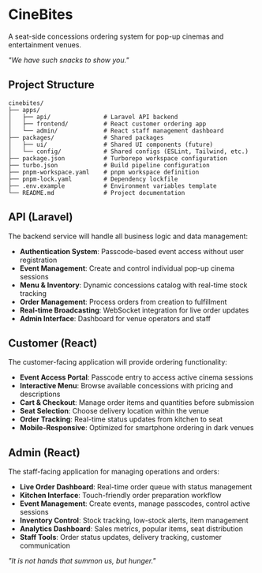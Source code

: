 # CineBites
A seat-side concessions ordering system for pop-up cinemas and entertainment venues.

*"We have such snacks to show you."*

## Project Structure
```
cinebites/
├── apps/
│   ├── api/               # Laravel API backend
│   ├── frontend/          # React customer ordering app
│   └── admin/             # React staff management dashboard
├── packages/              # Shared packages
│   ├── ui/                # Shared UI components (future)
│   └── config/            # Shared configs (ESLint, Tailwind, etc.)
├── package.json           # Turborepo workspace configuration
├── turbo.json             # Build pipeline configuration
├── pnpm-workspace.yaml    # pnpm workspace definition
├── pnpm-lock.yaml         # Dependency lockfile
├── .env.example           # Environment variables template
└── README.md              # Project documentation
```

## API (Laravel)
The backend service will handle all business logic and data management:

- **Authentication System**: Passcode-based event access without user registration
- **Event Management**: Create and control individual pop-up cinema sessions
- **Menu & Inventory**: Dynamic concessions catalog with real-time stock tracking
- **Order Management**: Process orders from creation to fulfillment
- **Real-time Broadcasting**: WebSocket integration for live order updates
- **Admin Interface**: Dashboard for venue operators and staff

## Customer (React)
The customer-facing application will provide ordering functionality:

- **Event Access Portal**: Passcode entry to access active cinema sessions
- **Interactive Menu**: Browse available concessions with pricing and descriptions
- **Cart & Checkout**: Manage order items and quantities before submission
- **Seat Selection**: Choose delivery location within the venue
- **Order Tracking**: Real-time status updates from kitchen to seat
- **Mobile-Responsive**: Optimized for smartphone ordering in dark venues

## Admin (React)
The staff-facing application for managing operations and orders:

- **Live Order Dashboard**: Real-time order queue with status management
- **Kitchen Interface**: Touch-friendly order preparation workflow
- **Event Management**: Create events, manage passcodes, control active sessions
- **Inventory Control**: Stock tracking, low-stock alerts, item management
- **Analytics Dashboard**: Sales metrics, popular items, seat distribution
- **Staff Tools**: Order status updates, delivery tracking, customer communication

*"It is not hands that summon us, but hunger."*